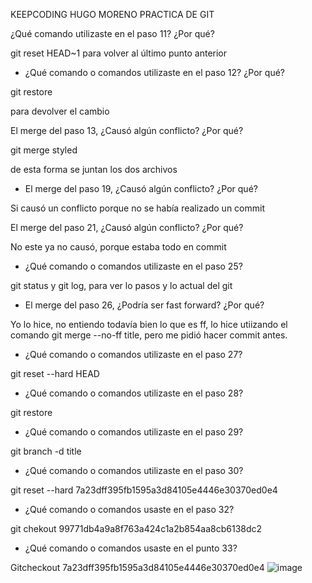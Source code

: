 KEEPCODING
HUGO MORENO
PRACTICA DE GIT


¿Qué comando utilizaste en el paso 11? ¿Por qué?

git reset  HEAD~1
para volver al último punto anterior
 

- ¿Qué comando o comandos utilizaste en el paso 12? ¿Por qué?

git restore

para devolver el cambio

 
El merge del paso 13, ¿Causó algún conflicto? ¿Por qué?

git merge styled

de esta forma se juntan los dos archivos

- El merge del paso 19, ¿Causó algún conflicto? ¿Por qué?

Si causó un conflicto porque no se había realizado un commit 


El merge del paso 21, ¿Causó algún conflicto? ¿Por qué?

No este ya no causó, porque estaba todo en commit

- ¿Qué comando o comandos utilizaste en el paso 25?

git status y git log, para ver lo pasos y lo actual del git

- El merge del paso 26, ¿Podría ser fast forward? ¿Por qué?

Yo lo hice, no entiendo todavía bien lo que es ff, lo hice utiizando el comando  git merge --no-ff title, pero me pidió hacer commit antes.

- ¿Qué comando o comandos utilizaste en el paso 27?

git reset --hard
HEAD

- ¿Qué comando o comandos utilizaste en el paso 28?

git restore

- ¿Qué comando o comandos utilizaste en el paso 29?

git branch -d title

- ¿Qué comando o comandos utilizaste en el paso 30?

git reset --hard 7a23dff395fb1595a3d84105e4446e30370ed0e4

- ¿Qué comando o comandos usaste en el paso 32?

git chekout 99771db4a9a8f763a424c1a2b854aa8cb6138dc2

- ¿Qué comando o comandos usaste en el punto 33?

Gitcheckout 7a23dff395fb1595a3d84105e4446e30370ed0e4
![image](https://user-images.githubusercontent.com/47615536/175845743-4ffbc29d-1be1-4dff-8c4d-b806829a2843.png)

